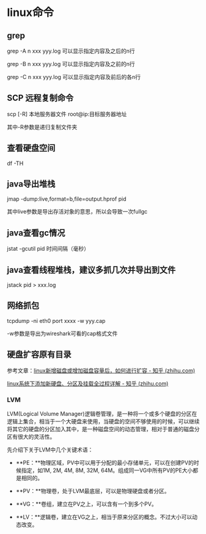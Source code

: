 # linux命令

## grep

grep -A n xxx yyy.log   可以显示指定内容及之后的n行

grep -B n xxx yyy.log   可以显示指定内容及之前的n行

grep -C n xxx yyy.log   可以显示指定内容及前后的各n行



## SCP 远程复制命令

scp [-R] 本地服务器文件 root@ip:目标服务器地址

其中-R参数是递归复制文件夹



## 查看硬盘空间

df -TH



## java导出堆栈

jmap -dump:live,format=b,file=output.hprof pid

其中live参数是导出存活对象的意思，所以会导致一次fullgc



## java查看gc情况

jstat -gcutil pid 时间间隔（毫秒）



## java查看线程堆栈，建议多抓几次并导出到文件

jstack pid > xxx.log



## 网络抓包

tcpdump -ni eth0 port xxxx -w yyy.cap

-w参数是导出为wireshark可看的cap格式文件



## 硬盘扩容原有目录

参考文章：[linux新增磁盘或增加磁盘容量后，如何进行扩容 - 知乎 (zhihu.com)](https://zhuanlan.zhihu.com/p/602888861)

[linux系统下添加新硬盘、分区及挂载全过程详解 - 知乎 (zhihu.com)](https://zhuanlan.zhihu.com/p/117651379)



### LVM

LVM(Logical Volume Manager)逻辑卷管理，是一种将一个或多个硬盘的分区在逻辑上集合，相当于一个大硬盘来使用，当硬盘的空间不够使用的时候，可以继续将其它的硬盘的分区加入其中，是一种磁盘空间的动态管理，相对于普通的磁盘分区有很大的灵活性。

先介绍下关于LVM中几个关键术语：

* **PE：**物理区域，PV中可以用于分配的最小存储单元，可以在创建PV的时候指定，如1M, 2M, 4M, 8M, 32M, 64M。组成同一VG中所有PV的PE大小都是相同的。

* **PV：**物理卷，处于LVM最底层，可以是物理硬盘或者分区。

* **VG：**卷组，建立在PV之上，可以含有一个到多个PV。

* **LV：**逻辑卷，建立在VG之上，相当于原来分区的概念。不过大小可以动态改变。



